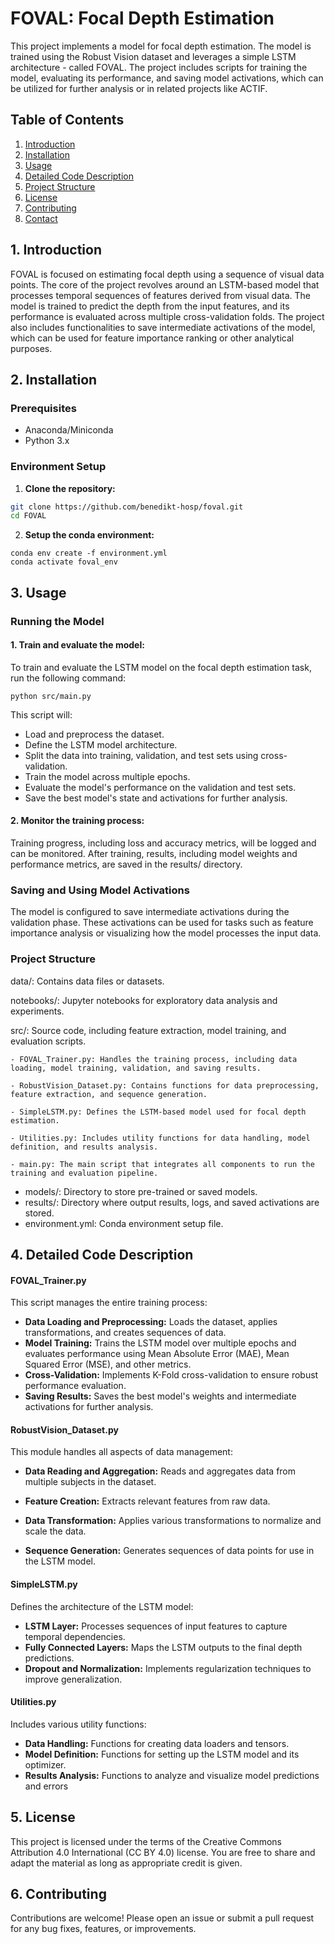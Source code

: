# FOVAL: Focal Depth Estimation

This project implements a model for focal depth estimation. The model is trained using the Robust Vision dataset and leverages a simple LSTM architecture - called FOVAL.
 The project includes scripts for training the model, evaluating its performance, and saving model activations, which can be utilized for further analysis or in related projects like ACTIF.

## Table of Contents

1. [Introduction](#introduction)
2. [Installation](#installation)
3. [Usage](#usage)
4. [Detailed Code Description](#description)
5. [Project Structure](#project-structure)
6. [License](#license)
7. [Contributing](#contributing)
8. [Contact](#contact)

## 1. Introduction

FOVAL is focused on estimating focal depth using a sequence of visual data points. The core of the project revolves around an LSTM-based model that processes temporal sequences of features derived from visual data. The model is trained to predict the depth from the input features, and its performance is evaluated across multiple cross-validation folds. The project also includes functionalities to save intermediate activations of the model, which can be used for feature importance ranking or other analytical purposes.
## 2. Installation

### Prerequisites

- Anaconda/Miniconda
- Python 3.x

### Environment Setup

1. **Clone the repository:**

```bash
git clone https://github.com/benedikt-hosp/foval.git
cd FOVAL
```
   
2. **Setup the conda environment:**
```
conda env create -f environment.yml
conda activate foval_env
```
## 3. Usage
### Running the Model
#### 1. Train and evaluate the model:

To train and evaluate the LSTM model on the focal depth estimation task, run the following command:
```
python src/main.py
```
This script will:

- Load and preprocess the dataset.
- Define the LSTM model architecture.
- Split the data into training, validation, and test sets using cross-validation.
- Train the model across multiple epochs.
- Evaluate the model's performance on the validation and test sets.
- Save the best model's state and activations for further analysis.

#### 2. Monitor the training process:

Training progress, including loss and accuracy metrics, will be logged and can be monitored. After training, results, including model weights and performance metrics, are saved in the results/ directory.

### Saving and Using Model Activations
The model is configured to save intermediate activations during the validation phase. These activations can be used for tasks such as feature importance analysis or visualizing how the model processes the input data.

### Project Structure
data/: Contains data files or datasets.

notebooks/: Jupyter notebooks for exploratory data analysis and experiments.

src/: Source code, including feature extraction, model training, and evaluation scripts.

	- FOVAL_Trainer.py: Handles the training process, including data loading, model training, validation, and saving results.

	- RobustVision_Dataset.py: Contains functions for data preprocessing, feature extraction, and sequence generation.

	- SimpleLSTM.py: Defines the LSTM-based model used for focal depth estimation.

	- Utilities.py: Includes utility functions for data handling, model definition, and results analysis.

	- main.py: The main script that integrates all components to run the training and evaluation pipeline.
- models/: Directory to store pre-trained or saved models.
- results/: Directory where output results, logs, and saved activations are stored.
- environment.yml: Conda environment setup file.

## 4. Detailed Code Description
#### FOVAL_Trainer.py
This script manages the entire training process:

- **Data Loading and Preprocessing:** Loads the dataset, applies transformations, and creates sequences of data.
- **Model Training:** Trains the LSTM model over multiple epochs and evaluates performance using Mean Absolute Error (MAE), Mean Squared Error (MSE), and other metrics.
- **Cross-Validation:** Implements K-Fold cross-validation to ensure robust performance evaluation.
- **Saving Results:** Saves the best model's weights and intermediate activations for further analysis.
#### RobustVision_Dataset.py
This module handles all aspects of data management:

- **Data Reading and Aggregation:** Reads and aggregates data from multiple subjects in the dataset.

- **Feature Creation:** Extracts relevant features from raw data.

- **Data Transformation:** Applies various transformations to normalize and scale the data.

- **Sequence Generation:** Generates sequences of data points for use in the LSTM model.

#### SimpleLSTM.py
Defines the architecture of the LSTM model:

- **LSTM Layer:** Processes sequences of input features to capture temporal dependencies.
- **Fully Connected Layers:** Maps the LSTM outputs to the final depth predictions.
- **Dropout and Normalization:** Implements regularization techniques to improve generalization.

#### Utilities.py
Includes various utility functions:

- **Data Handling:** Functions for creating data loaders and tensors.
- **Model Definition:** Functions for setting up the LSTM model and its optimizer.
- **Results Analysis:** Functions to analyze and visualize model predictions and errors

## 5. License
This project is licensed under the terms of the Creative Commons Attribution 4.0 International (CC BY 4.0) license. You are free to share and adapt the material as long as appropriate credit is given.

## 6. Contributing
Contributions are welcome! Please open an issue or submit a pull request for any bug fixes, features, or improvements.




